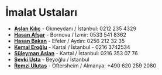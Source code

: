 # İmalat Ustaları

* [**Aslan Kılıç**](https://www.google.com/maps/uv?pb=!1s0x14cab737c2aa8b7d%3A0xb4d68fc074c731ee!3m1!7e115!4shttps%3A%2F%2Flh5.googleusercontent.com%2Fp%2FAF1QipOhWoF6cZzuLjOHRXXAoapGStK4I-pL0OeWW-Pq%3Dw473-h355-k-no!5za8SxbMSxw6cgc2F6ZXZpIG9rIG1leWRhbsSxIC0gR29vZ2xlIFNlYXJjaA!15sCgIgAQ&imagekey=!1e10!2sAF1QipOhWoF6cZzuLjOHRXXAoapGStK4I-pL0OeWW-Pq&hl=en&sa=X&ved=2ahUKEwjM_ef-6oftAhUM-aQKHbOCDTAQoiowFnoECA8QAw) - Okmeydanı / İstanbul:  0212 235 4329
* [**Hasan Afşar**](https://www.instagram.com/afsar.hasan/) - Bornova / İzmir: 0533 541 8362
* [**Hasan Bakan**](https://www.facebook.com/bakanmuzik/) - Efeler / Aydın: 0256 212 32 35
* [**Kemal Eroğlu**](http://www.kopuzsazevi.com/kopuz.htm) - Kartal / İstanbul - 0216 3742534
* [**Süleyman Aslan**](https://www.instagram.com/suleymanguitars) - Kartal / İstanbul: 0216 353 07 76
* [**Şevki Usta**](https://www.instagram.com/sevki.usta/) - Beyoğlu / İstanbul
* [**Remzi Ulutaş**](https://www.youtube.com/watch?v=QkklppqJ-po) - Oftersheim / Almanya: +490 620 259 2080
